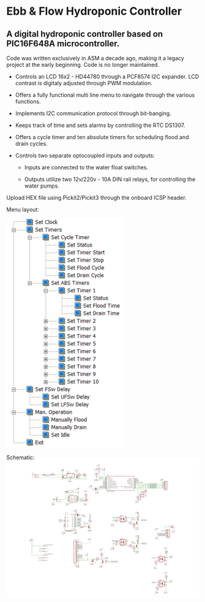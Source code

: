 # Ebb & Flow Hydroponic Controller
## A digital hydroponic controller based on PIC16F648A microcontroller.

Code was written exclusively in ASM a decade ago, making it a legacy project at the early beginning. Code is no longer maintained.

* Controls an LCD 16x2 - HD44780 through a PCF8574 I2C expander. LCD contrast is digitaly adjusted through PWM modulation.

* Offers a fully functional multi line menu to navigate through the various functions.

* Implements I2C communication protocol through bit-banging.

* Keeps track of time and sets alarms by controlling the RTC DS1307.

* Offers a cycle timer and ten absolute timers for scheduling flood and drain cycles.

* Controls two separate optocoupled inputs and outputs:

  * Inputs are connected to the water float switches.

  * Outputs utilize two 12v/220v - 10A DIN rail relays, for controlling the water pumps.


Upload HEX file using Pickit2/Pickit3 through the onboard ICSP header.

Menu layout:

![image](https://github.com/pargyropoulos/Ebb_n_Flow_Hydro_Controller/blob/e2949b570f0ded50d0145d5d1af71eb2ecad39cb/Pics/menu_layout.png)

Schematic:
![image](https://github.com/pargyropoulos/Ebb_n_Flow_Hydro_Controller/blob/aaa3a61dfd625b33cdeaa33ab16f7a8a368f2810/PCB/shcematic.png)

